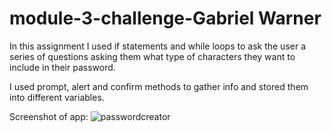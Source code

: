 # module-3-challenge-Gabriel Warner

In this assignment I used if statements and while loops to ask the user a series of questions asking them what type of characters they want to include in their password.

I used prompt, alert and confirm methods to gather info and stored them into different variables.




Screenshot of app:
![passwordcreator](https://user-images.githubusercontent.com/98490756/175995470-06571c3b-2b5d-4629-a562-6ac9eb5c1e0e.JPG)
